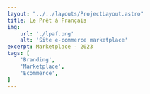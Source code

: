 ```yaml
---
layout: "../../layouts/ProjectLayout.astro"
title: Le Prêt à Français
img:
    url: './lpaf.png'
    alt: 'Site e-commerce marketplace'
excerpt: Marketplace - 2023
tags: [
    'Branding',
    'Marketplace',
    'Ecommerce',
]
---
```


